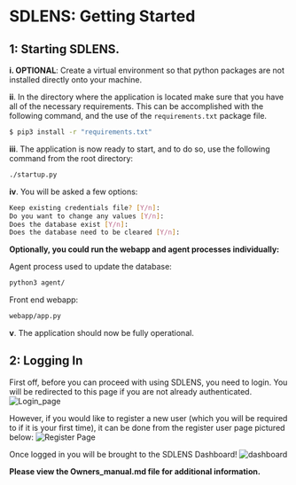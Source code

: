 # SDLENS: Getting Started

## 1: Starting SDLENS.

**i. OPTIONAL**: Create a virtual environment so that python packages are not installed directly onto your machine.


**ii**. In the directory where the application is located make sure that you have all of the necessary requirements. This can be accomplished with the following command, and the use of the `requirements.txt` package file.

```sh
$ pip3 install -r "requirements.txt"
```

**iii**. The application is now ready to start, and to do so, use the following command from the root directory:

```sh
./startup.py
```

**iv**. You will be asked a few options:
```sh
Keep existing credentials file? [Y/n]:
Do you want to change any values [Y/n]:
Does the database exist [Y/n]:
Does the database need to be cleared [Y/n]:
```

**Optionally, you could run the webapp and agent processes individually:**

Agent process used to update the database:
```sh
python3 agent/
```

Front end webapp:
```sh
webapp/app.py
```

**v**. The application should now be fully operational.

## 2: Logging In

First off, before you can proceed with using SDLENS, you need to login. You will be redirected to this page if you are not already authenticated. 
![Login_page](HTTPS://user-images.githubusercontent.com/44167644/55676306-99366000-58a0-11e9-8c69-33eede899e4f.png)

However, if you would like to register a new user (which you will be required to if it is your first time), it can be done from the register user page pictured below:
![Register Page](HTTPS://user-images.githubusercontent.com/44167644/55676319-0e099a00-58a1-11e9-8666-8cc9d3a69064.png)

Once logged in you will be brought to the SDLENS Dashboard!
![dashboard](HTTPS://user-images.githubusercontent.com/44167644/55676744-c25aee80-58a8-11e9-87b4-ef181389d8a9.png)

**Please view the Owners_manual.md file for additional information.**